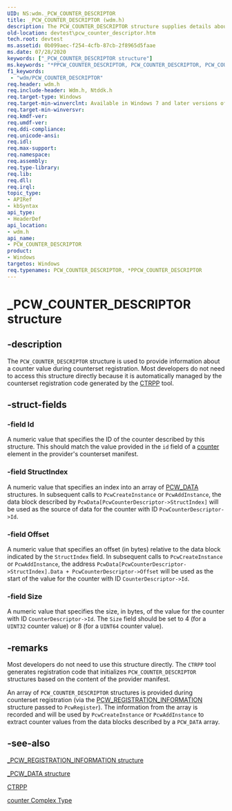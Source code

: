 ```yaml
---
UID: NS:wdm._PCW_COUNTER_DESCRIPTOR
title: _PCW_COUNTER_DESCRIPTOR (wdm.h)
description: The PCW_COUNTER_DESCRIPTOR structure supplies details about the notification to send.
old-location: devtest\pcw_counter_descriptor.htm
tech.root: devtest
ms.assetid: 0b099aec-f254-4cfb-87cb-2f8965d5faae
ms.date: 07/28/2020
keywords: ["_PCW_COUNTER_DESCRIPTOR structure"]
ms.keywords: "*PPCW_COUNTER_DESCRIPTOR, PCW_COUNTER_DESCRIPTOR, PCW_COUNTER_DESCRIPTOR structure [Driver Development Tools], PPCW_COUNTER_DESCRIPTOR, PPCW_COUNTER_DESCRIPTOR structure pointer [Driver Development Tools], _PCW_COUNTER_DESCRIPTOR, devtest.pcw_counter_descriptor, km_pcw_8507bc5e-60f4-4b71-bb2f-d62360076e2c.xml, wdm/PCW_COUNTER_DESCRIPTOR, wdm/PPCW_COUNTER_DESCRIPTOR"
f1_keywords:
 - "wdm/PCW_COUNTER_DESCRIPTOR"
req.header: wdm.h
req.include-header: Wdm.h, Ntddk.h
req.target-type: Windows
req.target-min-winverclnt: Available in Windows 7 and later versions of Windows.
req.target-min-winversvr: 
req.kmdf-ver: 
req.umdf-ver: 
req.ddi-compliance: 
req.unicode-ansi: 
req.idl: 
req.max-support: 
req.namespace: 
req.assembly: 
req.type-library: 
req.lib: 
req.dll: 
req.irql: 
topic_type:
- APIRef
- kbSyntax
api_type:
- HeaderDef
api_location:
- wdm.h
api_name:
- PCW_COUNTER_DESCRIPTOR
product:
- Windows
targetos: Windows
req.typenames: PCW_COUNTER_DESCRIPTOR, *PPCW_COUNTER_DESCRIPTOR
---
```


# \_PCW\_COUNTER\_DESCRIPTOR structure

## -description

The `PCW_COUNTER_DESCRIPTOR` structure is used to provide information about a counter value during counterset registration. Most developers do not need to access this structure directly because it is automatically managed by the counterset registration code generated by the [CTRPP](https://docs.microsoft.com/windows/win32/perfctrs/ctrpp) tool.

## -struct-fields

### -field Id

A numeric value that specifies the ID of the counter described by this structure. This should match the value provided in the `id` field of a [counter](https://docs.microsoft.com/windows/win32/perfctrs/performance-counters-counter-complex-type) element in the provider's counterset manifest.

### -field StructIndex

A numeric value that specifies an index into an array of [PCW\_DATA](ns-wdm-_pcw_data.md) structures. In subsequent calls to `PcwCreateInstance` or `PcwAddInstance`, the data block described by `PcwData[PcwCounterDescriptor->StructIndex]` will be used as the source of data for the counter with ID `PcwCounterDescriptor->Id`.

### -field Offset

A numeric value that specifies an offset (in bytes) relative to the data block indicated by the `StructIndex` field. In subsequent calls to `PcwCreateInstance` or `PcwAddInstance`, the address `PcwData[PcwCounterDescriptor->StructIndex].Data + PcwCounterDescriptor->Offset` will be used as the start of the value for the counter with ID `CounterDescriptor->Id`.

### -field Size

A numeric value that specifies the size, in bytes, of the value for the counter with ID `CounterDescriptor->Id`. The `Size` field should be set to 4 (for a `UINT32` counter value) or 8 (for a `UINT64` counter value).

## -remarks

Most developers do not need to use this structure directly. The `CTRPP` tool generates registration code that initializes `PCW_COUNTER_DESCRIPTOR` structures based on the content of the provider manifest.

An array of `PCW_COUNTER_DESCRIPTOR` structures is provided during counterset registration (via the [PCW\_REGISTRATION\_INFORMATION](ns-wdm-_pcw_registration_information.md) structure passed to `PcwRegister`). The information from the array is recorded and will be used by `PcwCreateInstance` or `PcwAddInstance` to extract counter values from the data blocks described by a `PCW_DATA` array.

## -see-also

[\_PCW\_REGISTRATION\_INFORMATION structure](ns-wdm-_pcw_registration_information.md)

[\_PCW\_DATA structure](ns-wdm-_pcw_data.md)

[CTRPP](https://docs.microsoft.com/windows/win32/perfctrs/ctrpp)

[counter Complex Type](https://docs.microsoft.com/windows/win32/perfctrs/performance-counters-counter-complex-type)
